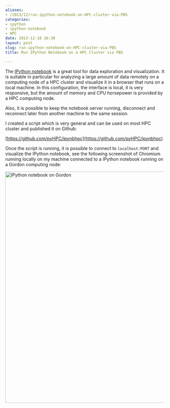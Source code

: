 ```yaml
---
aliases:
- /2013/12/run-ipython-notebook-on-HPC-cluster-via-PBS
categories:
- ipython
- ipython-notebook
- HPC
date: 2013-12-18 16:30
layout: post
slug: run-ipython-notebook-on-HPC-cluster-via-PBS
title: Run IPython Notebook on a HPC Cluster via PBS

---
```


The [IPython notebook](http://ipython.org/notebook.html) is a great tool for data exploration
and visualization.
It is suitable in particular for analyzing a large amount of data remotely on a computing node
of a HPC cluster and visualize it in a browser that runs on a local machine.
In this configuration, the interface is local, it is very responsive, but the amount of memory
and CPU horsepower is provided by a HPC computing node.

Also, it is possible to keep the notebook server running, disconnect and reconnect later from
another machine to the same session.

I created a script which is very general and can be used on most HPC cluster and published it on Github:

[https://github.com/pyHPC/ipynbhpc](https://github.com/pyHPC/ipynbhpc)

Once the script is running, it is possible to connect to `localhost:PORT` and visualize the 
IPython notebook, see the following screenshot of Chromium running locally on my machine
connected to a IPython notebook running on a Gordon computing node:

<img src="/images/run-ipython-notebook-on-HPC-cluster-via-PBS_screenshot.png" alt="IPython notebook on Gordon" style="width: 730px;"/>

